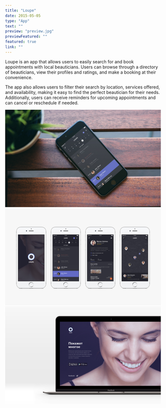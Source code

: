 ```yaml
---
title: "Loupe"
date: 2015-05-05
type: "App"
text: ""
preview: "preview.jpg"
previewFeatured: ""
featured: true
link: ""
---
```

<div class="description">

Loupe is an app that allows users to easily search for and book appointments with local beauticians. Users can browse through a directory of beauticians, view their profiles and ratings, and make a booking at their convenience. 

The app also allows users to filter their search by location, services offered, and availability, making it easy to find the perfect beautician for their needs. Additionally, users can receive reminders for upcoming appointments and can cancel or reschedule if needed.

</div>

![](1.jpg)
![](2.jpg)
![](3.jpg)


